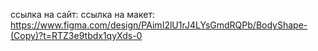 ссылка на сайт:
ссылка на макет: https://www.figma.com/design/PAimI2lU1rJ4LYsGmdRQPb/BodyShape-(Copy)?t=RTZ3e9tbdx1qyXds-0
